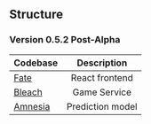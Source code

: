 ## Structure

### Version 0.5.2 Post-Alpha

| Codebase |      Description      |
| :------- | :-------------------: |
| [Fate](./fate)     |    React frontend     |
| [Bleach](./bleach)   |     Game Service      |
| [Amnesia](./amnesia)  |    Prediction model   |
